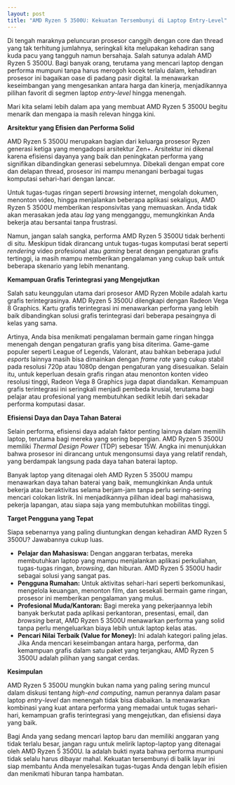 ```yaml
---
layout: post
title: "AMD Ryzen 5 3500U: Kekuatan Tersembunyi di Laptop Entry-Level"
---
```


Di tengah maraknya peluncuran prosesor canggih dengan core dan thread yang tak terhitung jumlahnya, seringkali kita melupakan kehadiran sang kuda pacu yang tangguh namun bersahaja. Salah satunya adalah AMD Ryzen 5 3500U. Bagi banyak orang, terutama yang mencari laptop dengan performa mumpuni tanpa harus merogoh kocek terlalu dalam, kehadiran prosesor ini bagaikan oase di padang pasir digital. Ia menawarkan keseimbangan yang mengesankan antara harga dan kinerja, menjadikannya pilihan favorit di segmen laptop *entry-level* hingga menengah.

Mari kita selami lebih dalam apa yang membuat AMD Ryzen 5 3500U begitu menarik dan mengapa ia masih relevan hingga kini.

**Arsitektur yang Efisien dan Performa Solid**

AMD Ryzen 5 3500U merupakan bagian dari keluarga prosesor Ryzen generasi ketiga yang mengadopsi arsitektur Zen+. Arsitektur ini dikenal karena efisiensi dayanya yang baik dan peningkatan performa yang signifikan dibandingkan generasi sebelumnya. Dibekali dengan empat core dan delapan thread, prosesor ini mampu menangani berbagai tugas komputasi sehari-hari dengan lancar.

Untuk tugas-tugas ringan seperti *browsing* internet, mengolah dokumen, menonton video, hingga menjalankan beberapa aplikasi sekaligus, AMD Ryzen 5 3500U memberikan responsivitas yang memuaskan. Anda tidak akan merasakan jeda atau *lag* yang mengganggu, memungkinkan Anda bekerja atau bersantai tanpa frustrasi.

Namun, jangan salah sangka, performa AMD Ryzen 5 3500U tidak berhenti di situ. Meskipun tidak dirancang untuk tugas-tugas komputasi berat seperti *rendering* video profesional atau *gaming* berat dengan pengaturan grafis tertinggi, ia masih mampu memberikan pengalaman yang cukup baik untuk beberapa skenario yang lebih menantang.

**Kemampuan Grafis Terintegrasi yang Mengejutkan**

Salah satu keunggulan utama dari prosesor AMD Ryzen Mobile adalah kartu grafis terintegrasinya. AMD Ryzen 5 3500U dilengkapi dengan Radeon Vega 8 Graphics. Kartu grafis terintegrasi ini menawarkan performa yang lebih baik dibandingkan solusi grafis terintegrasi dari beberapa pesaingnya di kelas yang sama.

Artinya, Anda bisa menikmati pengalaman bermain game ringan hingga menengah dengan pengaturan grafis yang bisa diterima. Game-game populer seperti League of Legends, Valorant, atau bahkan beberapa judul *esports* lainnya masih bisa dimainkan dengan *frame rate* yang cukup stabil pada resolusi 720p atau 1080p dengan pengaturan yang disesuaikan. Selain itu, untuk keperluan desain grafis ringan atau menonton konten video resolusi tinggi, Radeon Vega 8 Graphics juga dapat diandalkan. Kemampuan grafis terintegrasi ini seringkali menjadi pembeda krusial, terutama bagi pelajar atau profesional yang membutuhkan sedikit lebih dari sekadar performa komputasi dasar.

**Efisiensi Daya dan Daya Tahan Baterai**

Selain performa, efisiensi daya adalah faktor penting lainnya dalam memilih laptop, terutama bagi mereka yang sering bepergian. AMD Ryzen 5 3500U memiliki *Thermal Design Power* (TDP) sebesar 15W. Angka ini menunjukkan bahwa prosesor ini dirancang untuk mengonsumsi daya yang relatif rendah, yang berdampak langsung pada daya tahan baterai laptop.

Banyak laptop yang ditenagai oleh AMD Ryzen 5 3500U mampu menawarkan daya tahan baterai yang baik, memungkinkan Anda untuk bekerja atau beraktivitas selama berjam-jam tanpa perlu sering-sering mencari colokan listrik. Ini menjadikannya pilihan ideal bagi mahasiswa, pekerja lapangan, atau siapa saja yang membutuhkan mobilitas tinggi.

**Target Pengguna yang Tepat**

Siapa sebenarnya yang paling diuntungkan dengan kehadiran AMD Ryzen 5 3500U? Jawabannya cukup luas.

*   **Pelajar dan Mahasiswa:** Dengan anggaran terbatas, mereka membutuhkan laptop yang mampu menjalankan aplikasi perkuliahan, tugas-tugas ringan, *browsing*, dan hiburan. AMD Ryzen 5 3500U hadir sebagai solusi yang sangat pas.
*   **Pengguna Rumahan:** Untuk aktivitas sehari-hari seperti berkomunikasi, mengelola keuangan, menonton film, dan sesekali bermain game ringan, prosesor ini memberikan pengalaman yang mulus.
*   **Profesional Muda/Kantoran:** Bagi mereka yang pekerjaannya lebih banyak berkutat pada aplikasi perkantoran, presentasi, email, dan *browsing* berat, AMD Ryzen 5 3500U menawarkan performa yang solid tanpa perlu mengeluarkan biaya lebih untuk laptop kelas atas.
*   **Pencari Nilai Terbaik (Value for Money):** Ini adalah kategori paling jelas. Jika Anda mencari keseimbangan antara harga, performa, dan kemampuan grafis dalam satu paket yang terjangkau, AMD Ryzen 5 3500U adalah pilihan yang sangat cerdas.

**Kesimpulan**

AMD Ryzen 5 3500U mungkin bukan nama yang paling sering muncul dalam diskusi tentang *high-end computing*, namun perannya dalam pasar laptop *entry-level* dan menengah tidak bisa diabaikan. Ia menawarkan kombinasi yang kuat antara performa yang memadai untuk tugas sehari-hari, kemampuan grafis terintegrasi yang mengejutkan, dan efisiensi daya yang baik.

Bagi Anda yang sedang mencari laptop baru dan memiliki anggaran yang tidak terlalu besar, jangan ragu untuk melirik laptop-laptop yang ditenagai oleh AMD Ryzen 5 3500U. Ia adalah bukti nyata bahwa performa mumpuni tidak selalu harus dibayar mahal. Kekuatan tersembunyi di balik layar ini siap membantu Anda menyelesaikan tugas-tugas Anda dengan lebih efisien dan menikmati hiburan tanpa hambatan.

